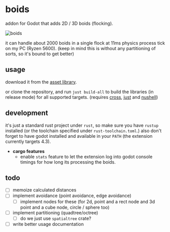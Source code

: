 # boids

addon for Godot that adds 2D / 3D boids (flocking).

![boids](./resources/boids.gif)

it can handle about 2000 boids in a single flock at 11ms physics process tick on my PC (Ryzen 5600).
(keep in mind this is without any partitioning of sorts, so it's bound to get better)

## usage

download it from the [asset library](https://godotengine.org/asset-library/asset/3284).

or clone the repository, and run `just build-all` to build the libraries (in release mode) for all supported targets.
(requires [cross](https://github.com/cross-rs/cross), [just](https://github.com/casey/just) and [nushell](https://github.com/nushell/nushell))

## development

it's just a standard rust project under `rust`, so make sure you have `rustup` installed (or the toolchain specified under `rust-toolchain.toml`.)
also don't forget to have godot installed and available in your `PATH` (the extension currently targets 4.3).

- **cargo features**
	- enable `stats` feature to let the extension log into godot console timings for how long its processing the boids.

## todo

- [ ] memoize calculated distances
- [ ] implement avoidance (point avoidance, edge avoidance)
	- [ ] implement nodes for these (for 2d, point and a rect node and 3d point and a cube node, circle / sphere too)
- [ ] implement partitioning (quadtree/octree)
	- [ ] do we just use `spatialtree` crate?
- [ ] write better usage documentation
